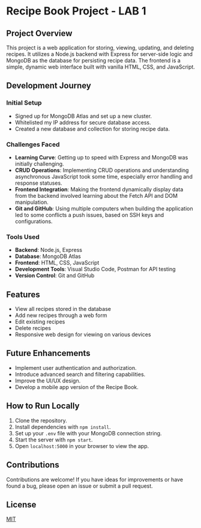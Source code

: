 # Recipe Book Project - LAB 1

## Project Overview

This project is a web application for storing, viewing, updating, and deleting recipes. It utilizes a Node.js backend with Express for server-side logic and MongoDB as the database for persisting recipe data. The frontend is a simple, dynamic web interface built with vanilla HTML, CSS, and JavaScript.

## Development Journey

### Initial Setup

- Signed up for MongoDB Atlas and set up a new cluster.
- Whitelisted my IP address for secure database access.
- Created a new database and collection for storing recipe data.

### Challenges Faced

- **Learning Curve**: Getting up to speed with Express and MongoDB was initially challenging.
- **CRUD Operations**: Implementing CRUD operations and understanding asynchronous JavaScript took some time, especially error handling and response statuses.
- **Frontend Integration**: Making the frontend dynamically display data from the backend involved learning about the Fetch API and DOM manipulation.
- **Git and GitHub**: Using multiple computers when building the application led to some conflicts a push issues, based on SSH keys and configurations.

### Tools Used

- **Backend**: Node.js, Express
- **Database**: MongoDB Atlas
- **Frontend**: HTML, CSS, JavaScript
- **Development Tools**: Visual Studio Code, Postman for API testing
- **Version Control**: Git and GitHub

## Features

- View all recipes stored in the database
- Add new recipes through a web form
- Edit existing recipes
- Delete recipes
- Responsive web design for viewing on various devices

## Future Enhancements

- Implement user authentication and authorization.
- Introduce advanced search and filtering capabilities.
- Improve the UI/UX design.
- Develop a mobile app version of the Recipe Book.

## How to Run Locally

1. Clone the repository.
2. Install dependencies with `npm install`.
3. Set up your `.env` file with your MongoDB connection string.
4. Start the server with `npm start`.
5. Open `localhost:5000` in your browser to view the app.

## Contributions

Contributions are welcome! If you have ideas for improvements or have found a bug, please open an issue or submit a pull request.

## License

[MIT](LICENSE)

